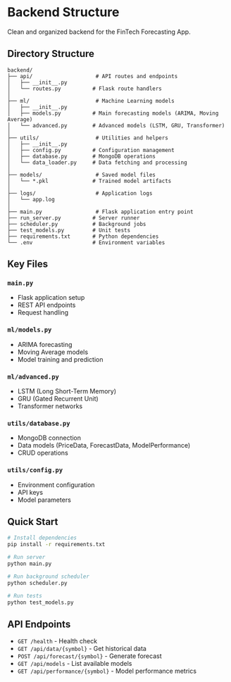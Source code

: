 # Backend Structure

Clean and organized backend for the FinTech Forecasting App.

## Directory Structure

```
backend/
├── api/                    # API routes and endpoints
│   ├── __init__.py
│   └── routes.py          # Flask route handlers
│
├── ml/                     # Machine Learning models
│   ├── __init__.py
│   ├── models.py          # Main forecasting models (ARIMA, Moving Average)
│   └── advanced.py        # Advanced models (LSTM, GRU, Transformer)
│
├── utils/                  # Utilities and helpers
│   ├── __init__.py
│   ├── config.py          # Configuration management
│   ├── database.py        # MongoDB operations
│   └── data_loader.py     # Data fetching and processing
│
├── models/                 # Saved model files
│   └── *.pkl              # Trained model artifacts
│
├── logs/                   # Application logs
│   └── app.log
│
├── main.py                 # Flask application entry point
├── run_server.py          # Server runner
├── scheduler.py           # Background jobs
├── test_models.py         # Unit tests
├── requirements.txt       # Python dependencies
└── .env                   # Environment variables
```

## Key Files

### `main.py`

- Flask application setup
- REST API endpoints
- Request handling

### `ml/models.py`

- ARIMA forecasting
- Moving Average models
- Model training and prediction

### `ml/advanced.py`

- LSTM (Long Short-Term Memory)
- GRU (Gated Recurrent Unit)
- Transformer networks

### `utils/database.py`

- MongoDB connection
- Data models (PriceData, ForecastData, ModelPerformance)
- CRUD operations

### `utils/config.py`

- Environment configuration
- API keys
- Model parameters

## Quick Start

```bash
# Install dependencies
pip install -r requirements.txt

# Run server
python main.py

# Run background scheduler
python scheduler.py

# Run tests
python test_models.py
```

## API Endpoints

- `GET /health` - Health check
- `GET /api/data/{symbol}` - Get historical data
- `POST /api/forecast/{symbol}` - Generate forecast
- `GET /api/models` - List available models
- `GET /api/performance/{symbol}` - Model performance metrics
